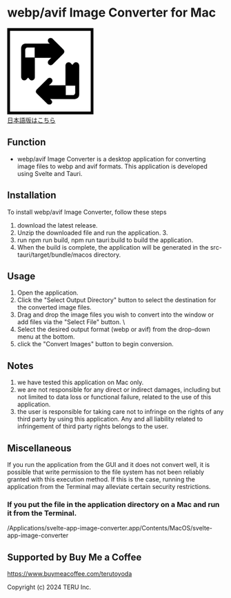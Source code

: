 # webp/avif Image Converter for Mac

<img src="./app-icon.png" alt="webp/avif Image Converter" width="200"/><br>
[日本語版はこちら](./README_ja.md)

## Function

- webp/avif Image Converter is a desktop application for converting image files to webp and avif formats. This application is developed using Svelte and Tauri.

## Installation

To install webp/avif Image Converter, follow these steps

1. download the latest release. 
2. Unzip the downloaded file and run the application. 3.
3. run npm run build, npm run tauri:build to build the application. 
4. When the build is complete, the application will be generated in the src-tauri/target/bundle/macos directory.

## Usage

1. Open the application. 
2. Click the "Select Output Directory" button to select the destination for the converted image files. 
3. Drag and drop the image files you wish to convert into the window or add files via the "Select File" button. \
4. Select the desired output format (webp or avif) from the drop-down menu at the bottom.
5. click the "Convert Images" button to begin conversion.

## Notes

1. we have tested this application on Mac only. 
2. we are not responsible for any direct or indirect damages, including but not limited to data loss or functional failure, related to the use of this application. 
3. the user is responsible for taking care not to infringe on the rights of any third party by using this application. Any and all liability related to infringement of third party rights belongs to the user.

## Miscellaneous

If you run the application from the GUI and it does not convert well, it is possible that write permission to the file system has not been reliably granted with this execution method. If this is the case, running the application from the Terminal may alleviate certain security restrictions.

### If you put the file in the application directory on a Mac and run it from the Terminal.
/Applications/svelte-app-image-converter.app/Contents/MacOS/svelte-app-image-converter

## Supported by Buy Me a Coffee
https://www.buymeacoffee.com/terutoyoda

Copyright (c) 2024 TERU Inc.